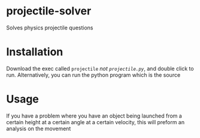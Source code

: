 # projectile-solver
Solves physics projectile questions

# Installation
Download the exec called `projectile` *not `projectile.py`*, and double click to run. Alternatively, you can run the python program which is the source

# Usage
If you have a problem where you have an object being launched from a certain height at a certain angle at a certain velocity, this will preform an analysis on the movement


